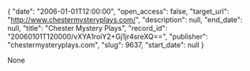 {
  "date": "2006-01-01T12:00:00", 
  "open_access": false, 
  "target_url": "http://www.chestermysteryplays.com/", 
  "description": null, 
  "end_date": null, 
  "title": "Chester Mystery Plays", 
  "record_id": "20060101T120000/vXYA1roiY2+Gj1jr4sreXQ==", 
  "publisher": "chestermysteryplays.com", 
  "slug": 9637, 
  "start_date": null
}

None